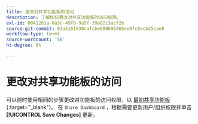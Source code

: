 ```yaml
---
title: 更改对共享功能板的访问
description: 了解如何更改对共享功能板的访问权限。
exl-id: 0041281a-0a3c-49f8-9a5f-39a02c3acf26
source-git-commit: 03a5161930cafcbe600b96465ee0fc0ecb25cae8
workflow-type: tm+mt
source-wordcount: '58'
ht-degree: 0%

---
```


# 更改对共享功能板的访问

可以随时使用相同的步骤更改对功能板的访问权限，以 [最初共享功能板](../../data-user/dashboards/share-dashboard-with-users.md){:target=&quot;_blank&quot;}。 在 `Share Dashboard` ，根据需要更新用户/组织权限并单击 **[!UICONTROL Save Changes]** 更新。
